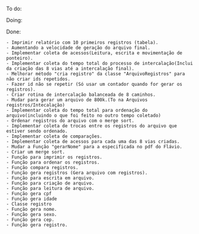To do:


Doing:


Done:

    - Imprimir relatório com 10 primeiros registros (tabela).
    - Aumentando a velocidade de geração do arquivo final.
    - Implementar coleta de acessos(Leitura, escrita e movimentação de ponteiro).
    - Implementar coleta do tempo total do processo de intercalação(Inclui da criação das 8 vias até a intercalação final).
    - Melhorar método "cria registro" da classe "ArquivoRegistros" para não criar ids repetidos.
    - Fazer id não se repetir (Só usar um contador quando for gerar os registros).
    - Criar rotina de intercalação balanceada de 8 caminhos.
    - Mudar para gerar um arquivo de 800k.(To na Arquivos registros/Intecalação)
    - Implementar coleta do tempo total para ordenação do arquivo(incluindo o que foi feito no outro tempo coletado)
    - Ordenar registros do arquivo com o merge sort.
    - Implementar coleta de trocas entre os registros do arquivo que estiver sendo ordenado.
    - Implementar coleta de comparações.
    - Implementar coleta de acessos para cada uma das 8 vias criadas.
    - Mudar a Função "gerarNome" para a especificada no pdf do Flávio.
    - Criar um merge sort.
    - Função para imprimir os registros.
    - Função para ordenar os registros.
    - Função compara registros.
    - Função gera registros (Gera arquivo com registros).
    - Função para escrita em arquivo.
    - Função para criação de arquivo.
    - Função para leitura de arquivo.
    - Função gera cpf
    - Função gera idade
    - Classe registro
    - Função gera nome.
    - Função gera sexo.
    - Função gera cep.
    - Função gera registro.